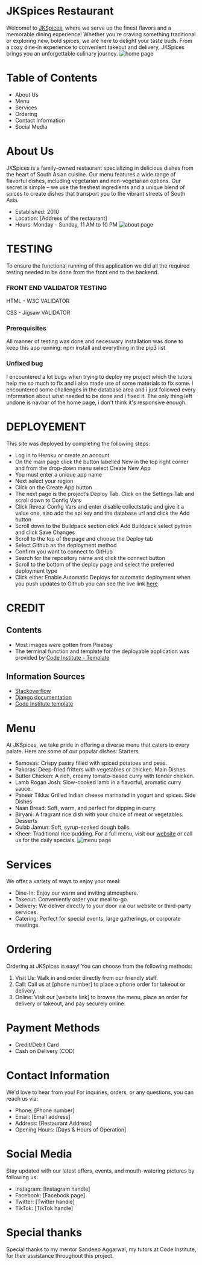 # JKSpices Restaurant
Welcome! to [JKSpices](https://jkspices-ff946ce51470.herokuapp.com/), where we serve up the finest flavors and a memorable dining experience! Whether you're craving something traditional or exploring new, bold spices, we are here to delight your taste buds. From a cozy dine-in experience to convenient takeout and delivery, JKSpices brings you an unforgettable culinary journey.
![ home page](/restaurant/static/restaurant/css/images/home.png)
# Table of Contents
* About Us
* Menu
* Services
* Ordering
* Contact Information
* Social Media
# About Us
JKSpices is a family-owned restaurant specializing in delicious dishes from the heart of South Asian cuisine. Our menu features a wide range of flavorful dishes, including vegetarian and non-vegetarian options. Our secret is simple – we use the freshest ingredients and a unique blend of spices to create dishes that transport you to the vibrant streets of South Asia.
* Established: 2010
* Location: [Address of the restaurant]
* Hours: Monday - Sunday, 11 AM to 10 PM
![ about page](/restaurant/static/restaurant/css/images/about.png)
# TESTING
To ensure the functional running of this application we did all the required testing needed to be done from the front end to the backend.
### FRONT END VALIDATOR TESTING
 HTML - W3C VALIDATOR 

 CSS - Jigsaw VALIDATOR
### Prerequisites
All manner of testing was done and neceswary installation was done to keep this app running:
npm install and everything in the pip3 list

### Unfixed bug
I encountered a lot bugs when trying to deploy my project which the tutors help me so much to fix and i also made use of some materials to fix some. i encountered some challenges in the database area and i just followed every information about what needed to be done and i fixed it. The only thing left undone is navbar of the home page, i don't think it's responsive enough.
# DEPLOYEMENT
This site was deployed by completing the following steps:

- Log in to Heroku or create an account
- On the main page click the button labelled New in the top right corner and from the drop-down menu select Create New App
- You must enter a unique app name
- Next select your region
- Click on the Create App button
- The next page is the project’s Deploy Tab. Click on the Settings Tab and scroll down to Config Vars
- Click Reveal Config Vars and enter disable collectstatic and give it a value one, also add the api key and the database url  and click the Add button
- Scroll down to the Buildpack section click Add Buildpack select python and click Save Changes
- Scroll to the top of the page and choose the Deploy tab
- Select Github as the deployment method
- Confirm you want to connect to GitHub
- Search for the repository name and click the connect button
- Scroll to the bottom of the deploy page and select the preferred deployment type
- Click either Enable Automatic Deploys for automatic deployment when you push updates to Github
you can see the live link [here](https://jkspices-ff946ce51470.herokuapp.com/)

# CREDIT
## Contents
- Most images were gotten from Pixabay 
- The terminal function and template for the deployable application was provided by [Code Institute - Template](https://learn.codeinstitute.net/courses/course-v1:CodeInstitute+FSD101_WTS+4/courseware/713441aba05441dfb3a7cf04f3268b3f/824fccecd0fe4e44871eeabcbf69d830/)

## Information Sources
- [Stackoverflow](https://stackoverflow.com/questions/44935514/heroku-uploading-a-static-site-on-heroku)
- [Django documentation](https://docs.djangoproject.com/en/5.1/)
- [Code Institute template]((https://learn.codeinstitute.net/courses/course-v1:CodeInstitute+FSD101_WTS+4/courseware/713441aba05441dfb3a7cf04f3268b3f/824fccecd0fe4e44871eeabcbf69d830/)
)
# Menu
At JKSpices, we take pride in offering a diverse menu that caters to every palate. Here are some of our popular dishes:
Starters
* Samosas: Crispy pastry filled with spiced potatoes and peas.
* Pakoras: Deep-fried fritters with vegetables or chicken.
Main Dishes
* Butter Chicken: A rich, creamy tomato-based curry with tender chicken.
* Lamb Rogan Josh: Slow-cooked lamb in a flavorful, aromatic curry sauce.
* Paneer Tikka: Grilled Indian cheese marinated in yogurt and spices.
Side Dishes
* Naan Bread: Soft, warm, and perfect for dipping in curry.
* Biryani: A fragrant rice dish with your choice of meat or vegetables.
Desserts
* Gulab Jamun: Soft, syrup-soaked dough balls.
* Kheer: Traditional rice pudding.
For a full menu, visit our [website](https://8000-daviddprogramm-jkspices-ac5bkdraw66.ws-eu117.gitpod.io/restaurant/menu/) or call us for the daily specials.
![ menu page](/restaurant/static/restaurant/css/images/menu.png)
# Services
We offer a variety of ways to enjoy your meal:
* Dine-In: Enjoy our warm and inviting atmosphere.
* Takeout: Conveniently order your meal to-go.
* Delivery: We deliver directly to your door via our website or third-party services.
* Catering: Perfect for special events, large gatherings, or corporate meetings.
# Ordering
Ordering at JKSpices is easy! You can choose from the following methods:
1. Visit Us: Walk in and order directly from our friendly staff.
2. Call: Call us at [phone number] to place a phone order for takeout or delivery.
3. Online: Visit our [website link] to browse the menu, place an order for delivery or takeout, and pay securely online.
# Payment Methods
* Credit/Debit Card
* Cash on Delivery (COD)
# Contact Information
We'd love to hear from you! For inquiries, orders, or any questions, you can reach us via:
* Phone: [Phone number]
* Email: [Email address]
* Address: [Restaurant Address]
* Opening Hours: [Days & Hours of Operation]
# Social Media
Stay updated with our latest offers, events, and mouth-watering pictures by following us:
* Instagram: [Instagram handle]
* Facebook: [Facebook page]
* Twitter: [Twitter handle]
* TikTok: [TikTok handle]
# Special thanks
Special thanks to my mentor Sandeep Aggarwal, my tutors at Code Institute, for their assistance throughout this project.
